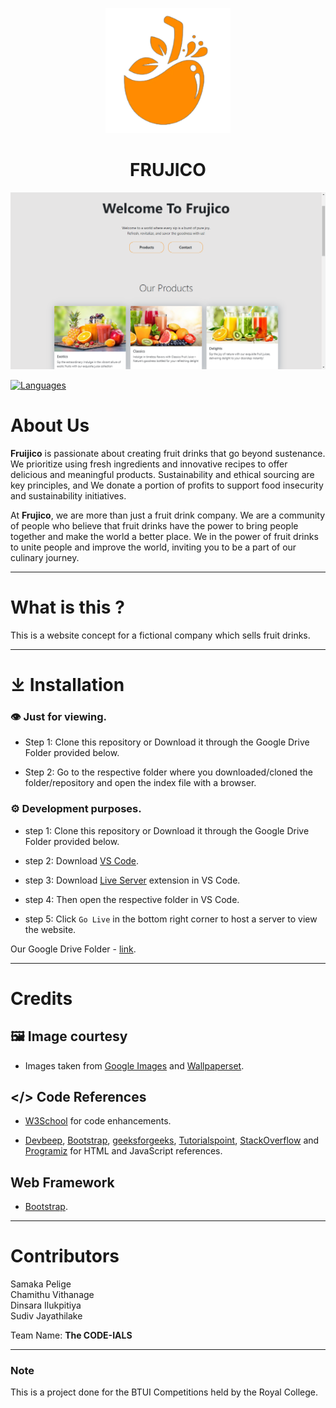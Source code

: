 <p align="center" markdown="1">
    <img width="200" src="img/logo.png" >
</p>
<p align="center" style="font-size: 34px">
        <h1 align="center">FRUJICO</h1>
</p>
<p align="center" markdown="1">
    <img width="800" src="img/Readme-Image.png" >
</p>

[![Languages](https://skillicons.dev/icons?i=js,html,css)](https://skillicons.dev)

About Us
========
**Fruijico** is passionate about creating fruit drinks that go beyond sustenance.
We prioritize using fresh ingredients and innovative recipes to offer delicious 
and meaningful products. Sustainability and ethical sourcing are key principles, 
and We donate a portion of profits to support food insecurity and sustainability 
initiatives.

At **Frujico**, we are more than just a fruit drink company.
We are a community of people who believe that fruit drinks have the 
power to bring people together and make the world a better place.
We in the power of fruit drinks to unite people and improve the world, 
inviting you to be a part of our culinary journey.
______

# What is this ?

This is a website concept for a fictional company which sells fruit drinks.
______

# ⤓ Installation

### 👁️ Just for viewing.

- Step 1: Clone this repository or Download it through the Google Drive Folder provided below.

- Step 2: Go to the respective folder where you downloaded/cloned the folder/repository and open the index file with a browser.

### ⚙️ Development purposes.

- step 1: Clone this repository or Download it through the Google Drive Folder provided below.

- step 2: Download [VS Code](https://code.visualstudio.com/).

- step 3: Download [Live Server](https://marketplace.visualstudio.com/items?itemName=ritwickdey.LiveServer) extension in VS Code.

- step 4: Then open the respective folder in VS Code.

- step 5: Click `Go Live` in the bottom right corner to host a server to view the website.

Our Google Drive Folder - [link](https://drive.google.com/drive/folders/1Nih_PqeWK_hcqIJ9ykpSHvg6Y7-Nav70).
______

# Credits
## 🖼 Image courtesy

- Images taken from [Google Images](https://www.google.com/search?q=fruit+drink&sca_esv=578489342&tbm=isch&sxsrf=AM9HkKlwCemIY-xzHW2nHoWsyudLhY3rIg:1698848515808&source=lnms&sa=X&ved=2ahUKEwjxjL_y_6KCAxWX4mEKHQebD8IQ_AUoAXoECAIQAw&biw=1745&bih=885&dpr=1.1) and
[Wallpaperset](https://wallpaperset.com).

## </> Code References

- [W3School](https://www.w3schools.com/) for code enhancements.

- [Devbeep](https://devbeep.com/), [Bootstrap](https://getbootstrap.com/), [geeksforgeeks](https://www.geeksforgeeks.org/), [Tutorialspoint](https://www.tutorialspoint.com/index.htm), [StackOverflow](https://stackoverflow.com/) and [Programiz](https://www.programiz.com/html) for HTML and JavaScript references.

## Web Framework

- [Bootstrap](https://getbootstrap.com/).

______

# Contributors

Samaka Pelige
<br>
Chamithu Vithanage
<br>
Dinsara Ilukpitiya
<br>
Sudiv Jayathilake

Team Name: **The CODE-IALS**

______

### Note

This is a project done for the BTUI Competitions held by the Royal College.